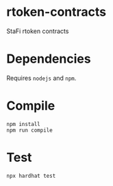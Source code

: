 # rtoken-contracts
StaFi rtoken contracts

# Dependencies

Requires `nodejs` and `npm`.

# Compile

```
npm install
npm run compile
```

# Test

```
npx hardhat test
```